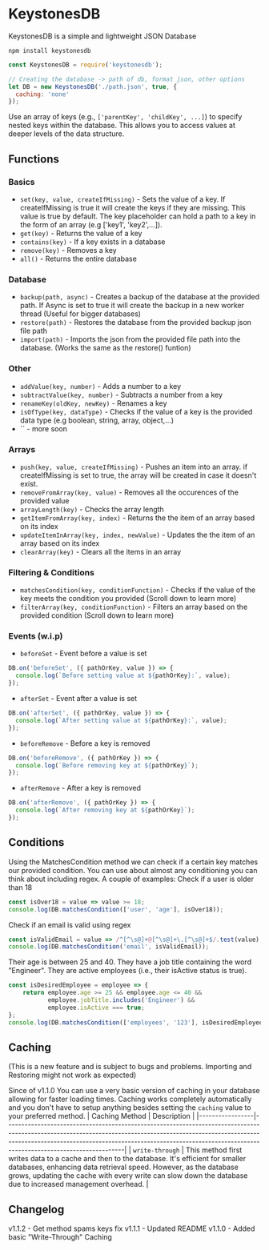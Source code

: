 # KeystonesDB
KeystonesDB is a simple and lightweight JSON Database
```npm
npm install keystonesdb
```
```js
const KeystonesDB = require('keystonesdb');

// Creating the database -> path of db, format json, other options
let DB = new KeystonesDB('./path.json', true, {
  caching: 'none'
});

```
Use an array of keys (e.g., `['parentKey', 'childKey', ...]`) to specify nested keys within the database. This allows you to access values at deeper levels of the data structure.

## Functions
### Basics
- `set(key, value, createIfMissing)` - Sets the value of a key. If createIfMissing is true it will create the keys if they are missing. This value is true by default. The key placeholder can hold a path to a key in the form of an array (e.g ['key1', 'key2',...]).
- `get(key)` - Returns the value of a key
- `contains(key)` - If a key exists in a database
- `remove(key)` - Removes a key
- `all()` - Returns the entire database
### Database
- `backup(path, async)` - Creates a backup of the database at the provided path. If Async is set to true it will create the backup in a new worker thread (Useful for bigger databases)
- `restore(path)` - Restores the database from the provided backup json file path
- `import(path)` - Imports the json from the provided file path into the database. (Works the same as the restore() funtion)
### Other
- `addValue(key, number)` - Adds a number to a key
- `subtractValue(key, number)` - Subtracts a number from a key
- `renameKey(oldKey, newKey)` - Renames a key
- `isOfType(key, dataType)` - Checks if the value of a key is the provided data type (e.g boolean, string, array, object,...)
- `` - more soon
### Arrays
- `push(key, value, createIfMissing)` - Pushes an item into an array. if createIfMissing is set to true, the array will be created in case it doesn't exist.
- `removeFromArray(key, value)` - Removes all the occurences of the provided value
- `arrayLength(key)` - Checks the array length
- `getItemFromArray(key, index)` - Returns the the item of an array based on its index
- `updateItemInArray(key, index, newValue)` - Updates the the item of an array based on its index
- `clearArray(key)` - Clears all the items in an array
### Filtering & Conditions
- `matchesCondition(key, conditionFunction)` - Checks if the value of the key meets the condition you provided (Scroll down to learn more)
- `filterArray(key, conditionFunction)` - Filters an array based on the provided condition (Scroll down to learn more)
### Events (w.i.p)
- `beforeSet` - Event before a value is set
```js
DB.on('beforeSet', ({ pathOrKey, value }) => {
  console.log(`Before setting value at ${pathOrKey}:`, value);
});
```
- `afterSet` - Event after a value is set
```js
DB.on('afterSet', ({ pathOrKey, value }) => {
  console.log(`After setting value at ${pathOrKey}:`, value);
});
```
- `beforeRemove` - Before a key is removed
```js
DB.on('beforeRemove', ({ pathOrKey }) => {
  console.log(`Before removing key at ${pathOrKey}`);
});
```
- `afterRemove` - After a key is removed
```js
DB.on('afterRemove', ({ pathOrKey }) => {
  console.log(`After removing key at ${pathOrKey}`);
});
```

## Conditions
Using the MatchesCondition method we can check if a certain key matches our provided condition. You can use about almost any conditioning you can think about including regex.
A couple of examples:
Check if a user is older than 18
```js
const isOver18 = value => value >= 18;
console.log(DB.matchesCondition(['user', 'age'], isOver18)); 
```
Check if an email is valid using regex
```js
const isValidEmail = value => /^[^\s@]+@[^\s@]+\.[^\s@]+$/.test(value);
console.log(DB.matchesCondition('email', isValidEmail));
```
Their age is between 25 and 40.
They have a job title containing the word "Engineer".
They are active employees (i.e., their isActive status is true).
```js
const isDesiredEmployee = employee => {
    return employee.age >= 25 && employee.age <= 40 &&
           employee.jobTitle.includes('Engineer') &&
           employee.isActive === true;
};
console.log(DB.matchesCondition(['employees', '123'], isDesiredEmployee));
```
## Caching
(This is a new feature and is subject to bugs and problems. Importing and Restoring might not work as expected)

Since of v1.1.0 You can use a very basic version of caching in your database allowing for faster loading times. Caching works completely automatically and you don't have to setup anything besides setting the `caching` value to your preferred method.
| Caching Method  | Description                                                                                                                                                                                                                                                                   |
|-----------------|-------------------------------------------------------------------------------------------------------------------------------------------------------------------------------------------------------------------------------------------------------------------------------|
| `write-through` | This method first writes data to a cache and then to the database. It's efficient for smaller databases, enhancing data retrieval speed. However, as the database grows, updating the cache with every write can slow down the database due to increased management overhead. |

## Changelog
v1.1.2 - Get method spams keys fix
v1.1.1 - Updated README
v1.1.0 - Added basic "Write-Through" Caching